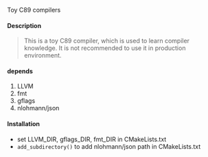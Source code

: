 Toy C89 compilers

#### Description

> This is a toy C89 compiler, which is used to learn compiler knowledge. It is not recommended to use it in production
> environment.

#### depends

1. LLVM
2. fmt
3. gflags
4. nlohmann/json

#### Installation

- set LLVM_DIR, gflags_DIR, fmt_DIR in CMakeLists.txt
- `add_subdirectory()` to add nlohmann/json path in CMakeLists.txt
